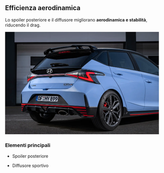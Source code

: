 ﻿## Efficienza aerodinamica

Lo spoiler posteriore e il diffusore migliorano **aerodinamica e stabilità**, riducendo il drag.

![Aerodinamica i20N](https://raw.githubusercontent.com/zRevenger/i20n-knowledgebase-articles/refs/heads/main/images/i20n-rear.webp)

### Elementi principali
- Spoiler posteriore

- Diffusore sportivo
